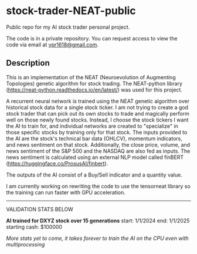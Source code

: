 # stock-trader-NEAT-public
Public repo for my AI stock trader personal project.

The code is in a private repository. 
You can request access to view the code via email at vpr1618@gmail.com.

## Description
This is an implementation of the NEAT (Neuroevolution of Augmenting Topologies) genetic algorithm for stock trading.
The NEAT-python library (https://neat-python.readthedocs.io/en/latest/) was used for this project.

A recurrent neural network is trained using the NEAT genetic algorithm over historical stock data for a single stock ticker. 
I am not trying to create a god stock trader that can pick out its own stocks to trade and magically perform well on those newly found stocks. 
Instead, I choose the stock tickers I want the AI to train for, and individual networks are created to "specialize" in those specific stocks by training only for that stock.
The inputs provided to the AI are the stock's technical bar data (OHLCV), momentum indicators, and news sentiment on that stock. 
Additionally, the close price, volume, and news sentiment of the S&P 500 and the NASDAQ are also fed as inputs.
The news sentiment is calculated using an external NLP model called finBERT (https://huggingface.co/ProsusAI/finbert).

The outputs of the AI consist of a Buy/Sell indicator and a quantity value.

I am currently working on rewriting the code to use the tensorneat library so the training can run faster with GPU acceleration.

---

VALIDATION STATS BELOW

**AI trained for DXYZ stock over 15 generations**
 start: 1/1/2024
 end: 1/1/2025
 starting cash: $100000


_More stats yet to come, it takes forever to train the AI on the CPU even with multiprocessing_
